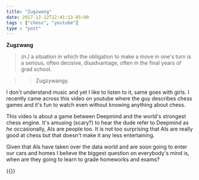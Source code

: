```yaml
---
title: "Zugzwang"
date: 2017-12-12T12:41:13-05:00
tags : ["chess", "youtube"]
type : "post"
---
```


__Zugzwang__

> _(n.)_ a situation in which the obligation to make a move in one's turn is a serious, often decisive, disadvantage, often in the final years of grad school.

>>Zugzywangy.

I don't understand music and yet I like to listen to it, same goes with girls. I recently came across this video on youtube where the guy describes chess games and it's fun to watch even without knowing anything about chess.

This video is about a game between Deepmind and the world's strongest chess engine. It's amusing (scary?) to hear the dude refer to Deepmind as _he_ occasionally, AIs are people too. It is not too surprising that AIs are really good at chess but that doesn't make it any less entertaining.

Given that AIs have taken over the data world and are soon going to enter our cars and homes I believe the biggest question on everybody's mind is, when are they going to learn to grade homeworks and exams?

{{<youtube lFXJWPhDsSY>}}
